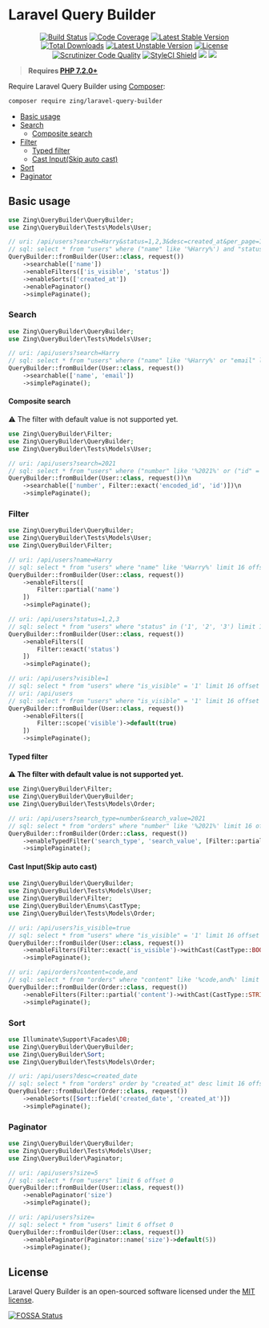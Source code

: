 # Laravel Query Builder

<p align="center">
<a href="https://github.com/zingimmick/laravel-query-builder/actions/workflows/tests.yml"><img src="https://github.com/zingimmick/laravel-query-builder/actions/workflows/tests.yml/badge.svg" alt="Build Status"></a>
<a href="https://codecov.io/gh/zingimmick/laravel-query-builder"><img src="https://codecov.io/gh/zingimmick/laravel-query-builder/branch/master/graph/badge.svg" alt="Code Coverage" /></a>
<a href="https://packagist.org/packages/zing/laravel-query-builder"><img src="https://poser.pugx.org/zing/laravel-query-builder/v/stable.svg" alt="Latest Stable Version"></a>
<a href="https://packagist.org/packages/zing/laravel-query-builder"><img src="https://poser.pugx.org/zing/laravel-query-builder/downloads" alt="Total Downloads"></a>
<a href="https://packagist.org/packages/zing/laravel-query-builder"><img src="https://poser.pugx.org/zing/laravel-query-builder/v/unstable.svg" alt="Latest Unstable Version"></a>
<a href="https://packagist.org/packages/zing/laravel-query-builder"><img src="https://poser.pugx.org/zing/laravel-query-builder/license" alt="License"></a>
<a href="https://scrutinizer-ci.com/g/zingimmick/laravel-query-builder"><img src="https://scrutinizer-ci.com/g/zingimmick/laravel-query-builder/badges/quality-score.png" alt="Scrutinizer Code Quality"></a>
<a href="https://github.styleci.io/repos/255621279"><img src="https://github.styleci.io/repos/255621279/shield?branch=master" alt="StyleCI Shield"></a>
<a href="https://codeclimate.com/github/zingimmick/laravel-query-builder/maintainability"><img src="https://api.codeclimate.com/v1/badges/6bd3cbd5bd75b6ec5b2e/maintainability" /></a>
<a href="https://app.fossa.com/projects/git%2Bgithub.com%2Fzingimmick%2Flaravel-query-builder?ref=badge_shield" alt="FOSSA Status"><img src="https://app.fossa.com/api/projects/git%2Bgithub.com%2Fzingimmick%2Flaravel-query-builder.svg?type=shield"/></a>
</p>

> **Requires [PHP 7.2.0+](https://php.net/releases/)**

Require Laravel Query Builder using [Composer](https://getcomposer.org):

```bash
composer require zing/laravel-query-builder
```

- [Basic usage](#basic-usage)
- [Search](#search)
  - [Composite search](#composite-search)
- [Filter](#filter)
  - [Typed filter](#typed-filter)
  - [Cast Input(Skip auto cast)](#cast-inputskip-auto-cast)
- [Sort](#sort)
- [Paginator](#paginator)

## Basic usage

```php
use Zing\QueryBuilder\QueryBuilder;
use Zing\QueryBuilder\Tests\Models\User;

// uri: /api/users?search=Harry&status=1,2,3&desc=created_at&per_page=10
// sql: select * from "users" where ("name" like '%Harry%') and "status" in ('1', '2', '3') order by "created_at" desc limit 11 offset 0
QueryBuilder::fromBuilder(User::class, request())
    ->searchable(['name'])
    ->enableFilters(['is_visible', 'status'])
    ->enableSorts(['created_at'])
    ->enablePaginator()
    ->simplePaginate();
```

### Search

```php
use Zing\QueryBuilder\QueryBuilder;
use Zing\QueryBuilder\Tests\Models\User;

// uri: /api/users?search=Harry
// sql: select * from "users" where ("name" like '%Harry%' or "email" like '%Harry%') limit 16 offset 0
QueryBuilder::fromBuilder(User::class, request())
    ->searchable(['name', 'email'])
    ->simplePaginate();
```

#### Composite search

⚠️ The filter with default value is not supported yet.

```php
use Zing\QueryBuilder\Filter;
use Zing\QueryBuilder\QueryBuilder;
use Zing\QueryBuilder\Tests\Models\User;

// uri: /api/users?search=2021
// sql: select * from "users" where ("number" like '%2021%' or ("id" = '2021')) limit 16 offset 0
QueryBuilder::fromBuilder(User::class, request())\n
    ->searchable(['number', Filter::exact('encoded_id', 'id')])\n
    ->simplePaginate();
```

### Filter

```php
use Zing\QueryBuilder\QueryBuilder;
use Zing\QueryBuilder\Tests\Models\User;
use Zing\QueryBuilder\Filter;

// uri: /api/users?name=Harry
// sql: select * from "users" where "name" like '%Harry%' limit 16 offset 0
QueryBuilder::fromBuilder(User::class, request())
    ->enableFilters([
        Filter::partial('name')
    ])
    ->simplePaginate();

// uri: /api/users?status=1,2,3
// sql: select * from "users" where "status" in ('1', '2', '3') limit 16 offset 0
QueryBuilder::fromBuilder(User::class, request())
    ->enableFilters([
        Filter::exact('status')
    ])
    ->simplePaginate();

// uri: /api/users?visible=1
// sql: select * from "users" where "is_visible" = '1' limit 16 offset 0
// uri: /api/users
// sql: select * from "users" where "is_visible" = '1' limit 16 offset 0
QueryBuilder::fromBuilder(User::class, request())
    ->enableFilters([
        Filter::scope('visible')->default(true)
    ])
    ->simplePaginate();
```

#### Typed filter

**⚠️ The filter with default value is not supported yet.**

```php
use Zing\QueryBuilder\Filter;
use Zing\QueryBuilder\QueryBuilder;
use Zing\QueryBuilder\Tests\Models\Order;

// uri: /api/users?search_type=number&search_value=2021
// sql: select * from "orders" where "number" like '%2021%' limit 16 offset 0
QueryBuilder::fromBuilder(Order::class, request())
    ->enableTypedFilter('search_type', 'search_value', [Filter::partial('number'), Filter::partial('user_name', 'user.name')])
    ->simplePaginate();
```

#### Cast Input(Skip auto cast)

```php
use Zing\QueryBuilder\QueryBuilder;
use Zing\QueryBuilder\Tests\Models\User;
use Zing\QueryBuilder\Filter;
use Zing\QueryBuilder\Enums\CastType;
use Zing\QueryBuilder\Tests\Models\Order;

// uri: /api/users?is_visible=true
// sql: select * from "users" where "is_visible" = '1' limit 16 offset 0
QueryBuilder::fromBuilder(User::class, request())
    ->enableFilters(Filter::exact('is_visible')->withCast(CastType::BOOLEAN))
    ->simplePaginate();

// uri: /api/orders?content=code,and
// sql: select * from "orders" where "content" like '%code,and%' limit 16 offset 0
QueryBuilder::fromBuilder(Order::class, request())
    ->enableFilters(Filter::partial('content')->withCast(CastType::STRING))
    ->simplePaginate();
```

### Sort

```php
use Illuminate\Support\Facades\DB;
use Zing\QueryBuilder\QueryBuilder;
use Zing\QueryBuilder\Sort;
use Zing\QueryBuilder\Tests\Models\Order;

// uri: /api/users?desc=created_date
// sql: select * from "orders" order by "created_at" desc limit 16 offset 0
QueryBuilder::fromBuilder(Order::class, request())
    ->enableSorts([Sort::field('created_date', 'created_at')])
    ->simplePaginate();
```

### Paginator

```php
use Zing\QueryBuilder\QueryBuilder;
use Zing\QueryBuilder\Tests\Models\User;
use Zing\QueryBuilder\Paginator;

// uri: /api/users?size=5
// sql: select * from "users" limit 6 offset 0
QueryBuilder::fromBuilder(User::class, request())
    ->enablePaginator('size')
    ->simplePaginate();

// uri: /api/users?size=
// sql: select * from "users" limit 6 offset 0
QueryBuilder::fromBuilder(User::class, request())
    ->enablePaginator(Paginator::name('size')->default(5))
    ->simplePaginate();
```

## License

Laravel Query Builder is an open-sourced software licensed under the [MIT license](LICENSE).

[![FOSSA Status](https://app.fossa.com/api/projects/git%2Bgithub.com%2Fzingimmick%2Flaravel-query-builder.svg?type=large)](https://app.fossa.com/projects/git%2Bgithub.com%2Fzingimmick%2Flaravel-query-builder?ref=badge_large)

